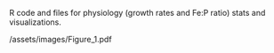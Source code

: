 R code and files for physiology (growth rates and Fe:P ratio) stats and visualizations.

/assets/images/Figure_1.pdf
